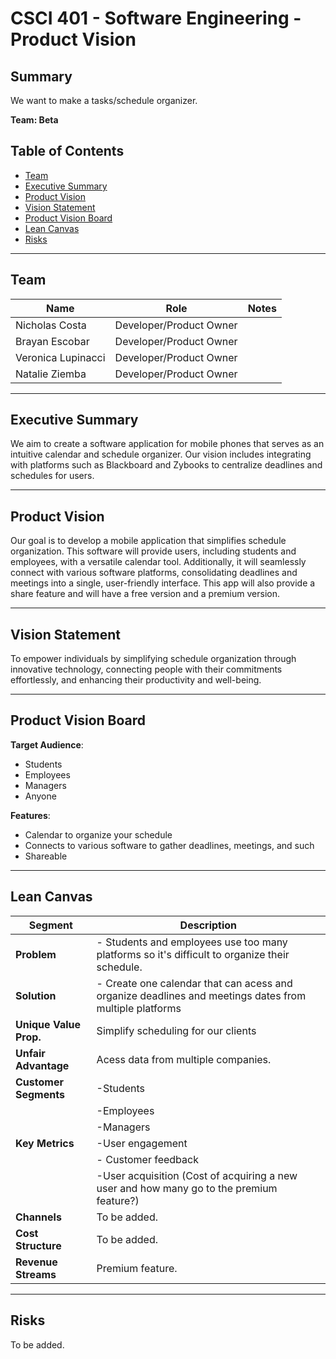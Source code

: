 # CSCI 401 - Software Engineering - Product Vision

## Summary
We want to make a tasks/schedule organizer.

**Team: Beta**

## Table of Contents

- [Team](#team)
- [Executive Summary](#executive-summary)
- [Product Vision](#product-vision)
- [Vision Statement](#vision-statement)
- [Product Vision Board](#product-vision-board)
- [Lean Canvas](#lean-canvas)
- [Risks](#risks)

---

## Team

| Name               | Role                   | Notes |
|--------------------|------------------------|-------|
| Nicholas Costa     | Developer/Product Owner|       |
| Brayan Escobar     | Developer/Product Owner|       |
| Veronica Lupinacci | Developer/Product Owner|       |
| Natalie Ziemba     | Developer/Product Owner|       |

---

## Executive Summary
We aim to create a software application for mobile phones that serves as an intuitive calendar and schedule organizer. Our vision includes integrating with platforms such as Blackboard and Zybooks to centralize deadlines and schedules for users.

---

## Product Vision
Our goal is to develop a mobile application that simplifies schedule organization. This software will provide users, including students and employees, with a versatile calendar tool. Additionally, it will seamlessly connect with various software platforms, consolidating deadlines and meetings into a single, user-friendly interface. This app will also provide a share feature and will have a free version and a premium version.

---

## Vision Statement
To empower individuals by simplifying schedule organization through innovative technology, connecting people with their commitments effortlessly, and enhancing their productivity and well-being.

---

## Product Vision Board
**Target Audience**:
- Students
- Employees
- Managers
- Anyone

**Features**:
- Calendar to organize your schedule
- Connects to various software to gather deadlines, meetings, and such
- Shareable

---

## Lean Canvas

| **Segment**              | **Description**                                                                                      |
|--------------------------|------------------------------------------------------------------------------------------------------|
| **Problem**              |- Students and employees use too many platforms so it's difficult to organize their schedule.|
| **Solution**             |- Create one calendar that can acess and organize deadlines and meetings dates from multiple platforms                  |
| **Unique Value Prop.**   | Simplify scheduling for our clients                             |
| **Unfair Advantage**     | Acess data from multiple companies.                              |
| **Customer Segments**    | -Students|
|                          | -Employees|
|                          | -Managers|
| **Key Metrics**          | -User engagement |
|                          |- Customer feedback|
|                          |-User acquisition (Cost of acquiring a new user and how many go to the premium feature?)|
| **Channels**             | To be added. |
| **Cost Structure**       | To be added.                                          |
| **Revenue Streams**      | Premium feature.                                                     |

---

## Risks 
To be added.
